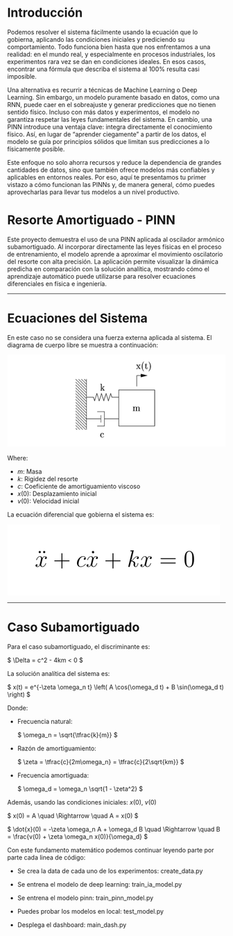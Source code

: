 # Introducción

Podemos resolver el sistema fácilmente usando la ecuación que lo gobierna, aplicando las condiciones iniciales y prediciendo su comportamiento. Todo funciona bien hasta que nos enfrentamos a una realidad: en el mundo real, y especialmente en procesos industriales, los experimentos rara vez se dan en condiciones ideales. En esos casos, encontrar una fórmula que describa el sistema al 100% resulta casi imposible.

Una alternativa es recurrir a técnicas de Machine Learning o Deep Learning. Sin embargo, un modelo puramente basado en datos, como una RNN, puede caer en el sobreajuste y generar predicciones que no tienen sentido físico. Incluso con más datos y experimentos, el modelo no garantiza respetar las leyes fundamentales del sistema. En cambio, una PINN introduce una ventaja clave: integra directamente el conocimiento físico. Así, en lugar de “aprender ciegamente” a partir de los datos, el modelo se guía por principios sólidos que limitan sus predicciones a lo físicamente posible.

Este enfoque no solo ahorra recursos y reduce la dependencia de grandes cantidades de datos, sino que también ofrece modelos más confiables y aplicables en entornos reales. Por eso, aquí te presentamos tu primer vistazo a cómo funcionan las PINNs y, de manera general, cómo puedes aprovecharlas para llevar tus modelos a un nivel productivo.



# Resorte Amortiguado - PINN

Este proyecto demuestra el uso de una PINN aplicada al oscilador armónico subamortiguado.
Al incorporar directamente las leyes físicas en el proceso de entrenamiento, el modelo aprende a aproximar el movimiento oscilatorio del resorte con alta precisión.
La aplicación permite visualizar la dinámica predicha en comparación con la solución analítica, mostrando cómo el aprendizaje automático puede utilizarse para resolver ecuaciones diferenciales en física e ingeniería.

---

# Ecuaciones del Sistema

En este caso no se considera una fuerza externa aplicada al sistema. El diagrama de cuerpo libre se muestra a continuación:

![DCL](Damped_Spring/artifacts/dcl.png)

Where:  
- $m$: Masa  
- $k$: Rigidez del resorte
- $c$: Coeficiente de amortiguamiento viscoso 
- $x(0)$: Desplazamiento inicial
- $v(0)$: Velocidad inicial 

La ecuación diferencial que gobierna el sistema es:

![equation1](Damped_Spring/artifacts/eq1_expresion_general.PNG)

---

# Caso Subamortiguado

Para el caso subamortiguado, el discriminante es:

$ \Delta = c^2 - 4km < 0 $

La solución analítica del sistema es:

$ x(t) = e^{-\zeta \omega_n t} \left( A \cos(\omega_d t) + B \sin(\omega_d t) \right) $

Donde:
- Frecuencia natural: 

  $ \omega_n = \sqrt{\tfrac{k}{m}} $  

- Razón de amortiguamiento:

  $ \zeta = \tfrac{c}{2m\omega_n} = \tfrac{c}{2\sqrt{km}} $  

- Frecuencia amortiguada:  

  $ \omega_d = \omega_n \sqrt{1 - \zeta^2} $

Además, usando las condiciones iniciales:  $x(0)$, $v(0)$

$
x(0) = A \quad \Rightarrow \quad A = x(0)
$

$
\dot{x}(0) = -\zeta \omega_n A + \omega_d B \quad \Rightarrow \quad B = \frac{v(0) + \zeta \omega_n x(0)}{\omega_d}
$


Con este fundamento matemático podemos continuar leyendo parte por parte cada linea de código:

- Se crea la data de cada uno de los experimentos: create_data.py

- Se entrena el modelo de deep learning: train_ia_model.py

- Se entrena el modelo pinn: train_pinn_model.py

- Puedes probar los modelos en local: test_model.py

- Desplega el dashboard: main_dash.py

